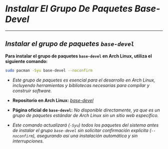 <!-- Autor: Daniel Benjamin Perez Morales -->
<!-- GitHub: https://github.com/DanielPerezMoralesDev13 -->
<!-- Correo electrónico: danielperezdev@proton.me -->

# ***Instalar El Grupo De Paquetes Base-Devel***

---

## ***Instalar el grupo de paquetes `base-devel`***

**Para instalar el grupo de paquetes `base-devel` en Arch Linux, utiliza el siguiente comando:**

```bash
sudo pacman -Syu base-devel --noconfirm
```

- *Este grupo de paquetes es esencial para el desarrollo en Arch Linux, incluyendo herramientas y bibliotecas necesarias para compilar y construir software.*

- **Repositorio en Arch Linux:** *[base-devel](https://archlinux.org/packages/core/any/base-devel/ "https://archlinux.org/packages/core/any/base-devel/")*
- **Página oficial de `base-devel`:** *No disponible directamente, ya que es un grupo de paquetes estándar de Arch Linux sin un sitio web específico.*

- *Este comando actualizará (`-Syu`) todos los paquetes del sistema antes de instalar el grupo `base-devel` sin solicitar confirmación explícita (`--noconfirm`), asegurando así una instalación automática y sin interrupciones.*
